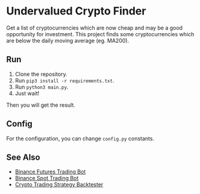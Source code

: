 # Undervalued Crypto Finder
Get a list of cryptocurrencies which are now cheap and may be a good opportunity for investment.
This project finds some cryptocurrencies which are below the daily moving average (eg. MA200).

## Run

1. Clone the repository.
2. Run `pip3 install -r requirements.txt`.
3. Run `python3 main.py`.
4. Just wait!

Then you will get the result.

## Config

For the configuration, you can change `config.py` constants.

## See Also

- [Binance Futures Trading Bot](https://github.com/erfaniaa/binance-futures-trading-bot)
- [Binance Spot Trading Bot](https://github.com/smzerehpoush/binance-spot-trading-bot)
- [Crypto Trading Strategy Backtester](https://github.com/Erfaniaa/crypto-trading-strategy-backtester)
